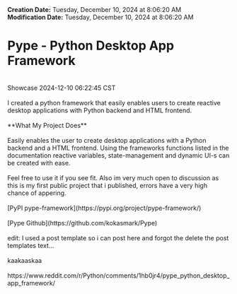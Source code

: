 <div><b>Creation Date:</b> Tuesday, December 10, 2024 at 8:06:20 AM<br></div>
<div><b>Modification Date:</b> Tuesday, December 10, 2024 at 8:06:20 AM<br></div>
<div><h1>Pype - Python Desktop App Framework</h1></div>
<div><br></div>
<div>Showcase 2024-12-10 06:22:45 CST</div>
<div><br></div>
<div>I created a python framework that easily enables users to create reactive desktop applications with Python backend and HTML frontend.</div>
<div><br></div>
<div>**What My Project Does**</div>
<div><br></div>
<div>Easily enables the user to create desktop applications with a Python backend and a HTML frontend. Using the frameworks functions listed in the documentation reactive variables, state-management and dynamic UI-s can be created with ease.</div>
<div><br></div>
<div>Feel free to use it if you see fit. Also im very much open to discussion as this is my first public project that i published, errors have a very high chance of appering.</div>
<div><br></div>
<div>[PyPI pype-framework](https://pypi.org/project/pype-framework/)</div>
<div><br></div>
<div>[Pype Github](https://github.com/kokasmark/Pype)</div>
<div><br></div>
<div>  </div>
<div>edit: I used a post template so i can post here and forgot the delete the post templates text...</div>
<div><br></div>
<div>kaakaaskaa</div>
<div><br></div>
<div>https://www.reddit.com/r/Python/comments/1hb0jr4/pype_python_desktop_app_framework/</div>


